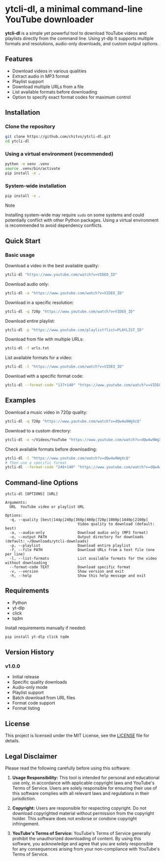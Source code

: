 # ytcli-dl, a minimal command-line YouTube downloader

**ytcli-dl** is a simple yet powerful tool to download YouTube videos and playlists directly from the command line. Using yt-dlp It supports multiple formats and resolutions, audio-only downloads, and custom output options.

## Features

- Download videos in various qualities
- Extract audio in MP3 format
- Playlist support
- Download multiple URLs from a file
- List available formats before downloading
- Option to specify exact format codes for maximum control

## Installation

### Clone the repository

```bash
git clone https://github.com/chitvs/ytcli-dl.git
cd ytcli-dl
```

### Using a virtual environment (recommended)

```bash
python -m venv .venv
source .venv/bin/activate
pip install -e .
```

### System-wide installation

```bash
pip install -e .
```

> [!NOTE]
> Installing system-wide may require `sudo` on some systems and could potentially conflict with other Python packages. Using a virtual environment is recommended to avoid dependency conflicts.

## Quick Start

### Basic usage

Download a video in the best available quality:
```bash
ytcli-dl "https://www.youtube.com/watch?v=VIDEO_ID"
```

Download audio only:
```bash
ytcli-dl -a "https://www.youtube.com/watch?v=VIDEO_ID"
```

Download in a specific resolution:
```bash
ytcli-dl -q 720p "https://www.youtube.com/watch?v=VIDEO_ID"
```

Download entire playlist:
```bash
ytcli-dl -p "https://www.youtube.com/playlist?list=PLAYLIST_ID"
```

Download from file with multiple URLs:
```bash
ytcli-dl -f urls.txt
```

List available formats for a video:
```bash
ytcli-dl -l "https://www.youtube.com/watch?v=VIDEO_ID"
```

Download with a specific format code:
```bash
ytcli-dl --format-code "137+140" "https://www.youtube.com/watch?v=VIDEO_ID"
```

## Examples

Download a music video in 720p quality:
```bash
ytcli-dl -q 720p "https://www.youtube.com/watch?v=dQw4w9WgXcQ"
```

Download to a custom directory:
```bash
ytcli-dl -o ~/Videos/YouTube "https://www.youtube.com/watch?v=dQw4w9WgXcQ"
```

Check available formats before downloading:
```bash
ytcli-dl -l "https://www.youtube.com/watch?v=dQw4w9WgXcQ"
# Then use a specific format
ytcli-dl --format-code "248+140" "https://www.youtube.com/watch?v=dQw4w9WgXcQ"
```

## Command-line Options

```
ytcli-dl [OPTIONS] [URL]

Arguments:
  URL  YouTube video or playlist URL

Options:
  -q, --quality [best|144p|240p|360p|480p|720p|1080p|1440p|2160p]
                                 Video quality to download (default: best)
  -a, --audio-only               Download audio only (MP3 format)
  -o, --output PATH              Output directory for downloads (default: ~/Downloads/ytcli-downloads)
  -p, --playlist                 Download entire playlist
  -f, --file PATH                Download URLs from a text file (one per line)
  -l, --list-formats             List available formats for the video without downloading
  --format-code TEXT             Download specific format
  -v, --version                  Show version and exit
  -h, --help                     Show this help message and exit
```

## Requirements

- Python
- yt-dlp
- click
- tqdm

Install requirements manually if needed:
```bash
pip install yt-dlp click tqdm
```

## Version History

### v1.0.0
- Initial release
- Specific quality downloads
- Audio-only mode
- Playlist support
- Batch download from URL files
- Format code support
- Format listing

## License

This project is licensed under the MIT License, see the [LICENSE](LICENSE) file for details.

## Legal Disclaimer

Please read the following carefully before using this software:

1. **Usage Responsibility:** This tool is intended for personal and educational use only, in accordance with applicable copyright laws and YouTube's Terms of Service. Users are solely responsible for ensuring their use of this software complies with all relevant laws and regulations in their jurisdiction.

2. **Copyright:** Users are responsible for respecting copyright. Do not download copyrighted material without permission from the copyright holder. This software does not endorse or condone copyright infringement.

3. **YouTube's Terms of Service:** YouTube's Terms of Service generally prohibit the unauthorized downloading of content. By using this software, you acknowledge and agree that you are solely responsible for any consequences arising from your non-compliance with YouTube's Terms of Service.

